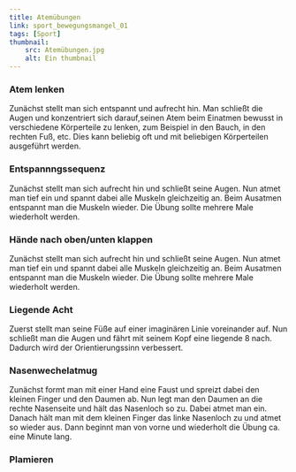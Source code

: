 ```yaml
---
title: Atemübungen
link: sport_bewegungsmangel_01
tags: [Sport]
thumbnail: 
    src: Atemübungen.jpg
    alt: Ein thumbnail
---
```



<h3>
    Atem lenken
</h3>
<p>
    Zunächst stellt man sich entspannt und aufrecht hin. Man schließt die Augen und konzentriert sich darauf,seinen Atem beim Einatmen bewusst 
    in verschiedene Körperteile zu lenken, zum Beispiel in den Bauch, in den rechten Fuß, etc. Dies kann beliebig oft und mit beliebigen Körperteilen 
    ausgeführt werden.
</p>


<h3>
    Entspannngssequenz
</h3>
 <p>
    Zunächst stellt man sich aufrecht hin und schließt seine Augen. Nun atmet man tief ein und spannt dabei alle Muskeln gleichzeitig an. 
    Beim Ausatmen entspannt man die Muskeln wieder. Die Übung sollte mehrere Male wiederholt werden.
</p>
<h3>
    Hände nach oben/unten klappen
</h3>
<p>
    Zunächst stellt man sich aufrecht hin und schließt seine Augen. Nun atmet man tief ein und spannt dabei alle Muskeln gleichzeitig an. 
    Beim Ausatmen entspannt man die Muskeln wieder. Die Übung sollte mehrere Male wiederholt werden.
</p>
<h3>
    Liegende Acht
</h3>
<p>
    Zuerst stellt man seine Füße auf einer imaginären Linie voreinander auf. Nun schließt man die Augen und fährt mit seinem Kopf eine 
    liegende 8 nach. Dadurch wird der Orientierungssinn verbessert.
</p>
<youtube watch="qMPaDom8HnI"></youtube>

<h3>
    Nasenwechelatmug
</h3>
<p>
    Zunächst formt man mit einer Hand eine Faust und spreizt dabei den kleinen Finger und den Daumen ab. Nun legt man den Daumen an die 
    rechte Nasenseite und hält das Nasenloch so zu. Dabei atmet man ein. Danach hält man mit dem kleinen Finger das linke Nasenloch zu
    und atmet so wieder aus. Dann beginnt man von vorne und wiederholt die Übung ca. eine Minute lang.
</p>
<h3>
    Plamieren
</h3>
<youtube watch="37tPpGYIMEk"></youtube>

